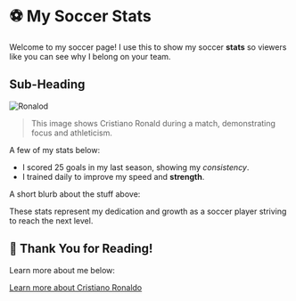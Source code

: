 # ⚽ My Soccer Stats

Welcome to my soccer page! I use this to show my soccer **stats** so viewers like you can see why I belong on your team.

## Sub-Heading
![Ronalod](https://upload.wikimedia.org/wikipedia/commons/8/8c/Cristiano_Ronaldo_2018.jpg)

> This image shows Cristiano Ronald during a match, demonstrating focus and athleticism.

A few of my stats below:
- I scored 25 goals in my last season, showing my *consistency*.
- I trained daily to improve my speed and **strength**.

A short blurb about the stuff above:

These stats represent my dedication and growth as a soccer player striving to reach the next level.

## 🙏 Thank You for Reading!

Learn more about me below:

[Learn more about Cristiano Ronaldo](https://www.fifa.com/fifaplus/en/players/cristiano-ronaldo)